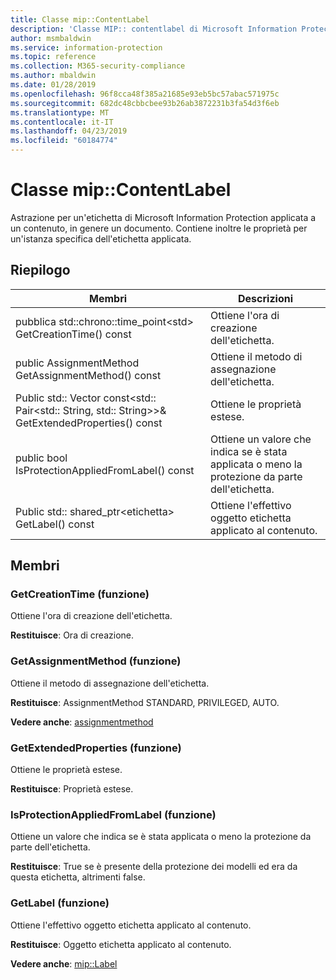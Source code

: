 ```yaml
---
title: Classe mip::ContentLabel
description: 'Classe MIP:: contentlabel di Microsoft Information Protection (MIP) SDK vengono documentate.'
author: msmbaldwin
ms.service: information-protection
ms.topic: reference
ms.collection: M365-security-compliance
ms.author: mbaldwin
ms.date: 01/28/2019
ms.openlocfilehash: 96f8cca48f385a21685e93eb5bc57abac571975c
ms.sourcegitcommit: 682dc48cbbcbee93b26ab3872231b3fa54d3f6eb
ms.translationtype: MT
ms.contentlocale: it-IT
ms.lasthandoff: 04/23/2019
ms.locfileid: "60184774"
---
```

# <a name="class-mipcontentlabel"></a>Classe mip::ContentLabel 
Astrazione per un'etichetta di Microsoft Information Protection applicata a un contenuto, in genere un documento.
Contiene inoltre le proprietà per un'istanza specifica dell'etichetta applicata.
  
## <a name="summary"></a>Riepilogo
 Membri                        | Descrizioni                                
--------------------------------|---------------------------------------------
pubblica std::chrono::time_point\<std\> GetCreationTime() const  |  Ottiene l'ora di creazione dell'etichetta.
public AssignmentMethod GetAssignmentMethod() const  |  Ottiene il metodo di assegnazione dell'etichetta.
Public std:: Vector const\<std:: Pair\<std:: String, std:: String\>\>& GetExtendedProperties() const  |  Ottiene le proprietà estese.
public bool IsProtectionAppliedFromLabel() const  |  Ottiene un valore che indica se è stata applicata o meno la protezione da parte dell'etichetta.
Public std:: shared_ptr\<etichetta\> GetLabel() const  |  Ottiene l'effettivo oggetto etichetta applicato al contenuto.
  
## <a name="members"></a>Membri
  
### <a name="getcreationtime-function"></a>GetCreationTime (funzione)
Ottiene l'ora di creazione dell'etichetta.

  
**Restituisce**: Ora di creazione.
  
### <a name="getassignmentmethod-function"></a>GetAssignmentMethod (funzione)
Ottiene il metodo di assegnazione dell'etichetta.

  
**Restituisce**: AssignmentMethod STANDARD, PRIVILEGED, AUTO. 
  
**Vedere anche**: [assignmentmethod](mip-enums-and-structs.md#assignmentmethod)
  
### <a name="getextendedproperties-function"></a>GetExtendedProperties (funzione)
Ottiene le proprietà estese.

  
**Restituisce**: Proprietà estese.
  
### <a name="isprotectionappliedfromlabel-function"></a>IsProtectionAppliedFromLabel (funzione)
Ottiene un valore che indica se è stata applicata o meno la protezione da parte dell'etichetta.

  
**Restituisce**: True se è presente della protezione dei modelli ed era da questa etichetta, altrimenti false.
  
### <a name="getlabel-function"></a>GetLabel (funzione)
Ottiene l'effettivo oggetto etichetta applicato al contenuto.

  
**Restituisce**: Oggetto etichetta applicato al contenuto. 
  
**Vedere anche**: [mip::Label](class_mip_label.md)